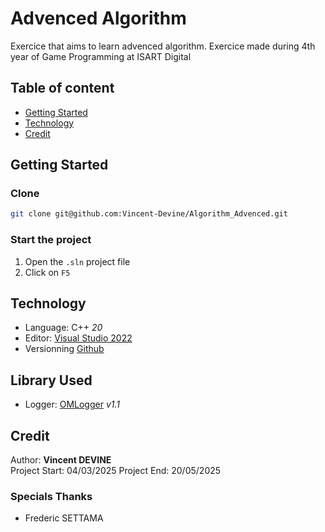# Advenced Algorithm
Exercice that aims to learn advenced algorithm. Exercice made during 4th year of Game Programming at ISART Digital<br>

## Table of content
- [Getting  Started](#getting-started)
- [Technology](#technology)
- [Credit](#credit)

## Getting Started
### Clone
```bash
git clone git@github.com:Vincent-Devine/Algorithm_Advenced.git
```

### Start the project
1. Open the `.sln` project file
2. Click on `F5`

## Technology
- Language: C++ *20*
- Editor: [Visual Studio 2022](https://visualstudio.microsoft.com/fr/vs/)
- Versionning [Github](https://github.com/Vincent-Devine/Algorithm_Advenced)

## Library Used
- Logger: [OMLogger](https://github.com/Vincent-Devine/OMLogger) *v1.1*

## Credit
Author: **Vincent DEVINE**<br>
Project Start: 04/03/2025
Project End: 20/05/2025

### Specials Thanks
- Frederic SETTAMA